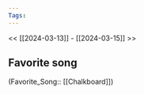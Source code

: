 ```yaml
---
Tags: 
---
```

 << [[2024-03-13]] - [[2024-03-15]] >> 
## Favorite song
(Favorite_Song:: [[Chalkboard]])
